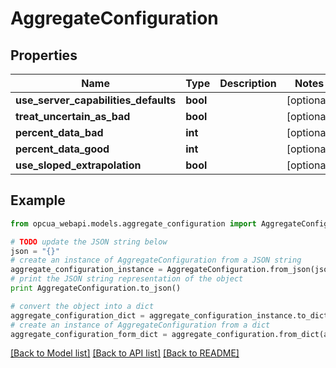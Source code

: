 # AggregateConfiguration


## Properties
Name | Type | Description | Notes
------------ | ------------- | ------------- | -------------
**use_server_capabilities_defaults** | **bool** |  | [optional] 
**treat_uncertain_as_bad** | **bool** |  | [optional] 
**percent_data_bad** | **int** |  | [optional] 
**percent_data_good** | **int** |  | [optional] 
**use_sloped_extrapolation** | **bool** |  | [optional] 

## Example

```python
from opcua_webapi.models.aggregate_configuration import AggregateConfiguration

# TODO update the JSON string below
json = "{}"
# create an instance of AggregateConfiguration from a JSON string
aggregate_configuration_instance = AggregateConfiguration.from_json(json)
# print the JSON string representation of the object
print AggregateConfiguration.to_json()

# convert the object into a dict
aggregate_configuration_dict = aggregate_configuration_instance.to_dict()
# create an instance of AggregateConfiguration from a dict
aggregate_configuration_form_dict = aggregate_configuration.from_dict(aggregate_configuration_dict)
```
[[Back to Model list]](../README.md#documentation-for-models) [[Back to API list]](../README.md#documentation-for-api-endpoints) [[Back to README]](../README.md)


